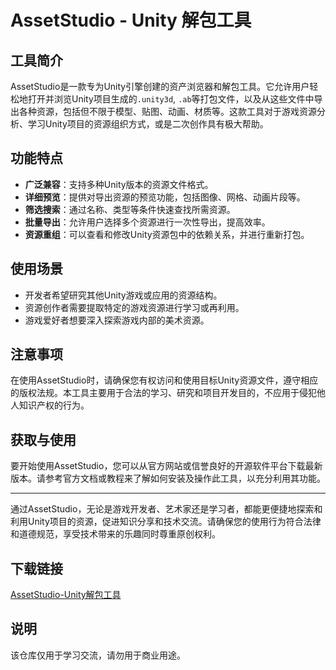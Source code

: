 # AssetStudio - Unity 解包工具

## 工具简介

AssetStudio是一款专为Unity引擎创建的资产浏览器和解包工具。它允许用户轻松地打开并浏览Unity项目生成的`.unity3d`, `.ab`等打包文件，以及从这些文件中导出各种资源，包括但不限于模型、贴图、动画、材质等。这款工具对于游戏资源分析、学习Unity项目的资源组织方式，或是二次创作具有极大帮助。

## 功能特点

- **广泛兼容**：支持多种Unity版本的资源文件格式。
- **详细预览**：提供对导出资源的预览功能，包括图像、网格、动画片段等。
- **筛选搜索**：通过名称、类型等条件快速查找所需资源。
- **批量导出**：允许用户选择多个资源进行一次性导出，提高效率。
- **资源重组**：可以查看和修改Unity资源包中的依赖关系，并进行重新打包。

## 使用场景

- 开发者希望研究其他Unity游戏或应用的资源结构。
- 资源创作者需要提取特定的游戏资源进行学习或再利用。
- 游戏爱好者想要深入探索游戏内部的美术资源。

## 注意事项

在使用AssetStudio时，请确保您有权访问和使用目标Unity资源文件，遵守相应的版权法规。本工具主要用于合法的学习、研究和项目开发目的，不应用于侵犯他人知识产权的行为。

## 获取与使用

要开始使用AssetStudio，您可以从官方网站或信誉良好的开源软件平台下载最新版本。请参考官方文档或教程来了解如何安装及操作此工具，以充分利用其功能。

---

通过AssetStudio，无论是游戏开发者、艺术家还是学习者，都能更便捷地探索和利用Unity项目的资源，促进知识分享和技术交流。请确保您的使用行为符合法律和道德规范，享受技术带来的乐趣同时尊重原创权利。

## 下载链接
[AssetStudio-Unity解包工具](https://pan.quark.cn/s/27de22f461fd)

## 说明

该仓库仅用于学习交流，请勿用于商业用途。
